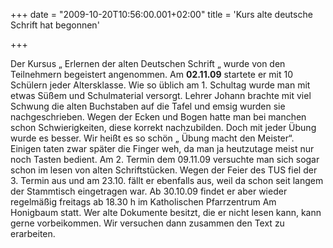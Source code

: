 +++
date = "2009-10-20T10:56:00.001+02:00"
title = 'Kurs alte deutsche Schrift hat begonnen'


+++

Der Kursus „ Erlernen der alten Deutschen Schrift „ wurde von den Teilnehmern begeistert angenommen. Am **02.11.09** startete er mit 10 Schülern jeder Altersklasse. Wie so üblich am 1. Schultag wurde man mit etwas Süßem und Schulmaterial versorgt. Lehrer Johann brachte mit viel Schwung die alten Buchstaben auf die Tafel und emsig wurden sie nachgeschrieben. Wegen der Ecken und Bogen hatte man bei manchen schon Schwierigkeiten, diese korrekt nachzubilden. Doch mit jeder Übung wurde es besser. Wir heißt es so schön „ Übung macht den Meister“. Einigen taten zwar später die Finger weh, da man ja heutzutage meist nur noch Tasten bedient. Am 2. Termin dem 09.11.09 versuchte man sich sogar schon im lesen von alten Schriftstücken. Wegen der Feier des TUS fiel der 3. Termin aus und am 23.10. fällt er ebenfalls aus, weil da schon seit langem der Stammtisch eingetragen war. Ab 30.10.09 findet er aber wieder regelmäßig freitags ab 18.30 h im Katholischen Pfarrzentrum Am Honigbaum statt. Wer alte Dokumente besitzt, die er nicht lesen kann, kann gerne vorbeikommen. Wir versuchen dann zusammen den Text zu erarbeiten.

      